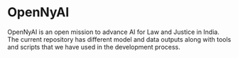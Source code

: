 # OpenNyAI

OpenNyAI is an open mission to advance AI for Law and Justice in India. The current repository has different model and data outputs along with tools and scripts that we have used in the development process.
